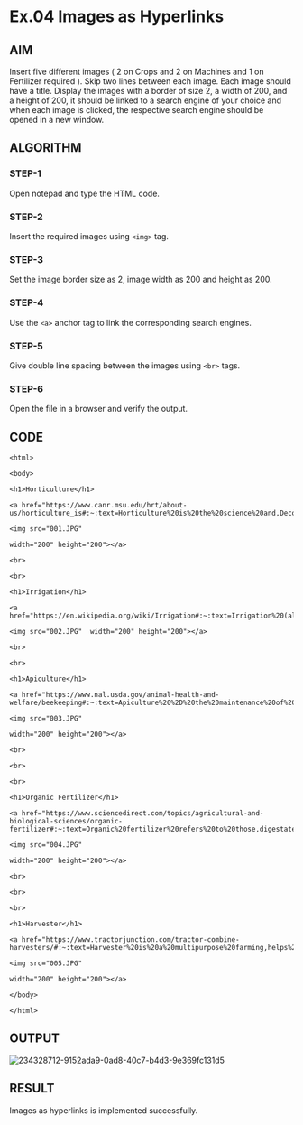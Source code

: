 # Ex.04 Images as Hyperlinks
## AIM
  Insert five different images ( 2 on Crops and 2 on Machines and 1 on Fertilizer required ). 
  Skip two lines between each image. Each image should have a title. 
  Display the images with a border of size 2, a width of 200, and a height of 200, 
  it should be linked to a search engine of your choice and when each image is clicked, 
  the respective search engine should be opened in a new window.

## ALGORITHM
### STEP-1
  Open notepad and type the HTML code.

### STEP-2
  Insert the required images using ```<img>``` tag.

### STEP-3
  Set the image border size as 2, image width as 200 and height as 200.

### STEP-4
  Use the ```<a>``` anchor tag to link the corresponding search engines.  

### STEP-5
  Give double line spacing between the images using ```<br>``` tags.
  
### STEP-6
  Open the file in a browser and verify the output.
  
## CODE
```
<html>

<body>

<h1>Horticulture</h1>

<a href="https://www.canr.msu.edu/hrt/about-us/horticulture_is#:~:text=Horticulture%20is%20the%20science%20and,Decorative%20indoor%20plants%20and">

<img src="001.JPG"

width="200" height="200"></a>

<br>

<br>

<h1>Irrigation</h1>

<a href="https://en.wikipedia.org/wiki/Irrigation#:~:text=Irrigation%20(also%20referred%20to%20as,many%20cultures%20around%20the%20world.">

<img src="002.JPG"  width="200" height="200"></a>

<br>

<br>

<h1>Apiculture</h1>

<a href="https://www.nal.usda.gov/animal-health-and-welfare/beekeeping#:~:text=Apiculture%20%2D%20the%20maintenance%20of%20honeybees,of%20bees%20to%20other%20beekeepers.">

<img src="003.JPG"

width="200" height="200"></a>

<br>

<br>

<br>

<h1>Organic Fertilizer</h1>

<a href="https://www.sciencedirect.com/topics/agricultural-and-biological-sciences/organic-fertilizer#:~:text=Organic%20fertilizer%20refers%20to%20those,digestate%20and%20other%20bio%2Dwastes.">

<img src="004.JPG"

width="200" height="200"></a>

<br>

<br>

<br>

<h1>Harvester</h1>

<a href="https://www.tractorjunction.com/tractor-combine-harvesters/#:~:text=Harvester%20is%20a%20multipurpose%20farming,helps%20to%20generate%20higher%20income.">

<img src="005.JPG"

width="200" height="200"></a>

</body>

</html>
```

## OUTPUT
![234328712-9152ada9-0ad8-40c7-b4d3-9e369fc131d5](https://github.com/Premkumar171223/Ex04_Web-Design/assets/127816632/dc33430b-e0ef-4ffa-9b36-57fbd9beb65a)


## RESULT
 Images as hyperlinks is implemented successfully.
